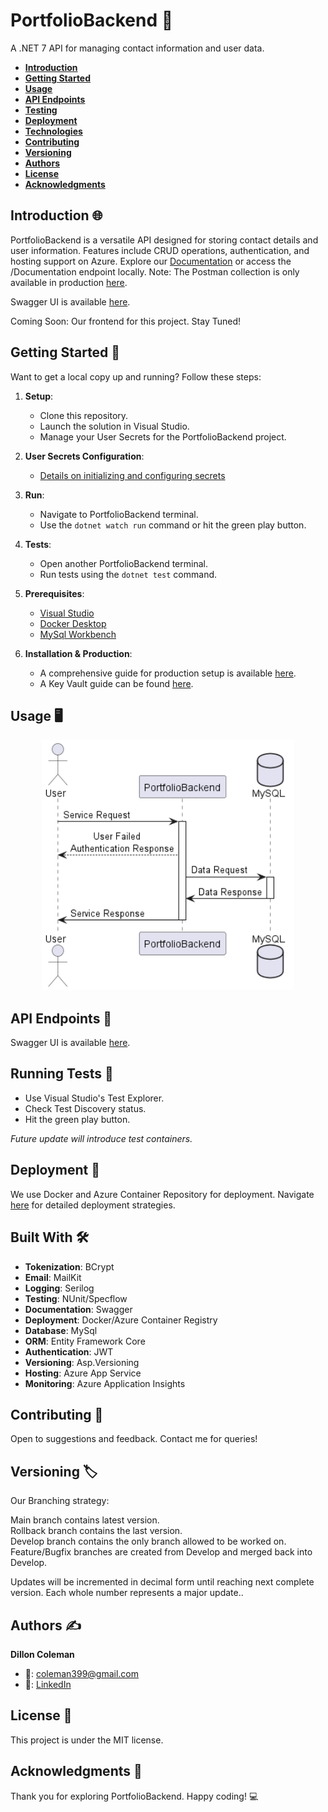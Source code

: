 ﻿# PortfolioBackend 📁
A .NET 7 API for managing contact information and user data.

- [**Introduction**](#introduction)
- [**Getting Started**](#getting-started)
- [**Usage**](#usage)
- [**API Endpoints**](#api-endpoints)
- [**Testing**](#running-tests)
- [**Deployment**](#deployment)
- [**Technologies**](#built-with)
- [**Contributing**](#contributing)
- [**Versioning**](#versioning)
- [**Authors**](#authors)
- [**License**](#license)
- [**Acknowledgments**](#acknowledgments)

## Introduction 🌐
PortfolioBackend is a versatile API designed for storing contact details and user information. Features include CRUD operations, authentication, and hosting support on Azure. Explore our [Documentation](https://github.com/coleman399/DillonColeman_PortfolioWebsite_Backend/tree/develop/PortfolioBackend/Documentation) or access the /Documentation endpoint locally. Note: The Postman collection is only available in production [here](http://portfoliowebsitebackend.azurewebsites.net/Documentation/). 

Swagger UI is available [here](https://portfoliowebsitebackend.azurewebsites.net/swagger/index.html).

Coming Soon: Our frontend for this project. Stay Tuned!

## Getting Started 🚀
Want to get a local copy up and running? Follow these steps:

1. **Setup**:
    - Clone this repository.
    - Launch the solution in Visual Studio.
    - Manage your User Secrets for the PortfolioBackend project.

2. **User Secrets Configuration**:
    - [Details on initializing and configuring secrets](https://learn.microsoft.com/en-us/aspnet/core/security/app-secrets?view=aspnetcore-7.0&tabs=windows)

3. **Run**:
    - Navigate to PortfolioBackend terminal.
    - Use the `dotnet watch run` command or hit the green play button.

4. **Tests**:
    - Open another PortfolioBackend terminal.
    - Run tests using the `dotnet test` command.

5. **Prerequisites**:
    - [Visual Studio](https://visualstudio.microsoft.com/vs/getting-started/)
    - [Docker Desktop](https://www.docker.com/products/docker-desktop/)
    - [MySql Workbench](https://dev.mysql.com/downloads/workbench/)

6. **Installation & Production**:
    - A comprehensive guide for production setup is available [here](https://learn.microsoft.com/en-us/azure/app-service/quickstart-dotnetcore?tabs=net70&pivots=development-environment-vs).
    - A Key Vault guide can be found [here](https://learn.microsoft.com/en-us/aspnet/core/security/key-vault-configuration?view=aspnetcore-7.0#secret-storage-in-the-production-environment-with-azure-key-vault).
    
## Usage 🖥
<p align="center">
  <img src="./PortfolioBackend/Documentation/PortfolioBackendSequenceDiagram.png" alt="Portfolio Sequence Diagram" width="80%"/>
</p>

## API Endpoints 📌
Swagger UI is available [here](https://portfoliowebsitebackend.azurewebsites.net/swagger/index.html).

## Running Tests 🧪
- Use Visual Studio's Test Explorer.
- Check Test Discovery status.
- Hit the green play button.

_Future update will introduce test containers._

## Deployment 🚢
We use Docker and Azure Container Repository for deployment. Navigate [here](https://learn.microsoft.com/en-us/visualstudio/containers/deploy-app-service?view=vs-2022) for detailed deployment strategies.

## Built With 🛠
- **Tokenization**: BCrypt
- **Email**: MailKit
- **Logging**: Serilog
- **Testing**: NUnit/Specflow
- **Documentation**: Swagger
- **Deployment**: Docker/Azure Container Registry
- **Database**: MySql
- **ORM**: Entity Framework Core
- **Authentication**: JWT
- **Versioning**: Asp.Versioning
- **Hosting**: Azure App Service
- **Monitoring**: Azure Application Insights

## Contributing 🤝
Open to suggestions and feedback. Contact me for queries!

## Versioning 🏷

Our Branching strategy:

Main branch contains latest version. <br />
Rollback branch contains the last version. <br /> 
Develop branch contains the only branch allowed to be worked on. <br />
Feature/Bugfix branches are created from Develop and merged back into Develop. <br />

Updates will be incremented in decimal form until reaching next complete version. Each whole number represents a major update..

## Authors ✍️
**Dillon Coleman**  
- 📧: coleman399@gmail.com  
- 🔗: [LinkedIn](https://www.linkedin.com/in/dillonthedev/)

## License 📜
This project is under the MIT license.

## Acknowledgments 🙏
Thank you for exploring PortfolioBackend. Happy coding! 💻